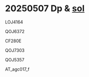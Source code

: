 # 20250507 Dp & [sol](https://www.cnblogs.com/znstz2018/p/18835832)

LOJ4164

QOJ6372

CF280E

QOJ7303

QOJ5357

AT_agc017_f
